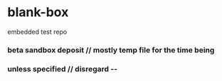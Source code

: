 # blank-box
embedded test repo
### beta sandbox deposit // mostly temp file for the time being
### unless specified // disregard --
